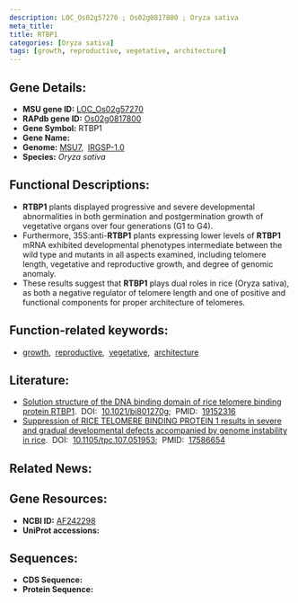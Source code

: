```yaml
---
description: LOC_Os02g57270 ; Os02g0817800 ; Oryza sativa
meta_title:
title: RTBP1
categories: [Oryza sativa]
tags: [growth, reproductive, vegetative, architecture]
---
```


## Gene Details:
- **MSU gene ID:** [LOC_Os02g57270](http://rice.uga.edu/cgi-bin/ORF_infopage.cgi?orf=LOC_Os02g57270)  
- **RAPdb gene ID:** [Os02g0817800](https://rapdb.dna.affrc.go.jp/locus/?name=Os02g0817800)  
- **Gene Symbol:** RTBP1
- **Gene Name:**
- **Genome:**  [MSU7](http://rice.uga.edu/),&nbsp;&nbsp;[IRGSP-1.0](https://rapdb.dna.affrc.go.jp/download/irgsp1.html)
- **Species:** *Oryza sativa*

## Functional Descriptions:
   - **RTBP1** plants displayed progressive and severe developmental abnormalities in both germination and postgermination growth of vegetative organs over four generations (G1 to G4).
   - Furthermore, 35S:anti-**RTBP1** plants expressing lower levels of **RTBP1** mRNA exhibited developmental phenotypes intermediate between the wild type and mutants in all aspects examined, including telomere length, vegetative and reproductive growth, and degree of genomic anomaly.
   - These results suggest that **RTBP1** plays dual roles in rice (Oryza sativa), as both a negative regulator of telomere length and one of positive and functional components for proper architecture of telomeres.

## Function-related keywords:
   - [growth](/tags/growth/),&nbsp;&nbsp;[reproductive](/tags/reproductive/),&nbsp;&nbsp;[vegetative](/tags/vegetative/),&nbsp;&nbsp;[architecture](/tags/architecture/)

## Literature:
   - [Solution structure of the DNA binding domain of rice telomere binding protein RTBP1](https://www.doi.org/10.1021/bi801270g).&nbsp;&nbsp;DOI:&nbsp;&nbsp;[10.1021/bi801270g](https://www.doi.org/10.1021/bi801270g);&nbsp;&nbsp;PMID:&nbsp;&nbsp;[19152316](https://pubmed.ncbi.nlm.nih.gov/19152316/)
   - [Suppression of RICE TELOMERE BINDING PROTEIN 1 results in severe and gradual developmental defects accompanied by genome instability in rice](https://www.doi.org/10.1105/tpc.107.051953).&nbsp;&nbsp;DOI:&nbsp;&nbsp;[10.1105/tpc.107.051953](https://www.doi.org/10.1105/tpc.107.051953);&nbsp;&nbsp;PMID:&nbsp;&nbsp;[17586654](https://pubmed.ncbi.nlm.nih.gov/17586654/)

## Related News:

## Gene Resources:
- **NCBI ID:**  [AF242298](http://www.ncbi.nlm.nih.gov/nuccore/AF242298)
- **UniProt accessions:** [](https://www.uniprot.org/uniprotkb//entry)

## Sequences:
- **CDS Sequence:**
- **Protein Sequence:**
